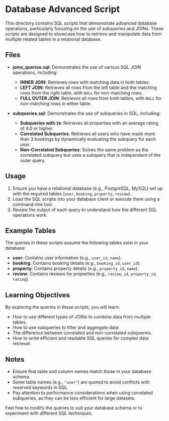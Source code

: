 # Database Advanced Script

This directory contains SQL scripts that demonstrate advanced database operations, particularly focusing on the use of subqueries and JOINs. These scripts are designed to showcase how to retrieve and manipulate data from multiple related tables in a relational database.

## Files

- **joins_queries.sql**: Demonstrates the use of various SQL JOIN operations, including:
  - **INNER JOIN**: Retrieves rows with matching data in both tables.
  - **LEFT JOIN**: Retrieves all rows from the left table and the matching rows from the right table, with `NULL` for non-matching rows.
  - **FULL OUTER JOIN**: Retrieves all rows from both tables, with `NULL` for non-matching rows in either table.

- **subqueries.sql**: Demonstrates the use of subqueries in SQL, including:
  - **Subqueries with `IN`**: Retrieves all properties with an average rating of 4.0 or higher.
  - **Correlated Subqueries**: Retrieves all users who have made more than 3 bookings by dynamically evaluating the subquery for each user.
  - **Non-Correlated Subqueries**: Solves the same problem as the correlated subquery but uses a subquery that is independent of the outer query.

## Usage

1. Ensure you have a relational database (e.g., PostgreSQL, MySQL) set up with the required tables (`user`, `booking`, `property`, `review`).
2. Load the SQL scripts into your database client or execute them using a command-line tool.
3. Review the output of each query to understand how the different SQL operations work.

## Example Tables

The queries in these scripts assume the following tables exist in your database:

- **user**: Contains user information (e.g., `user_id`, `name`).
- **booking**: Contains booking details (e.g., `booking_id`, `user_id`).
- **property**: Contains property details (e.g., `property_id`, `name`).
- **review**: Contains reviews for properties (e.g., `review_id`, `property_id`, `rating`).

## Learning Objectives

By exploring the queries in these scripts, you will learn:
- How to use different types of JOINs to combine data from multiple tables.
- How to use subqueries to filter and aggregate data.
- The difference between correlated and non-correlated subqueries.
- How to write efficient and readable SQL queries for complex data retrieval.

## Notes

- Ensure that table and column names match those in your database schema.
- Some table names (e.g., `"user"`) are quoted to avoid conflicts with reserved keywords in SQL.
- Pay attention to performance considerations when using correlated subqueries, as they can be less efficient for large datasets.

Feel free to modify the queries to suit your database schema or to experiment with different SQL techniques.